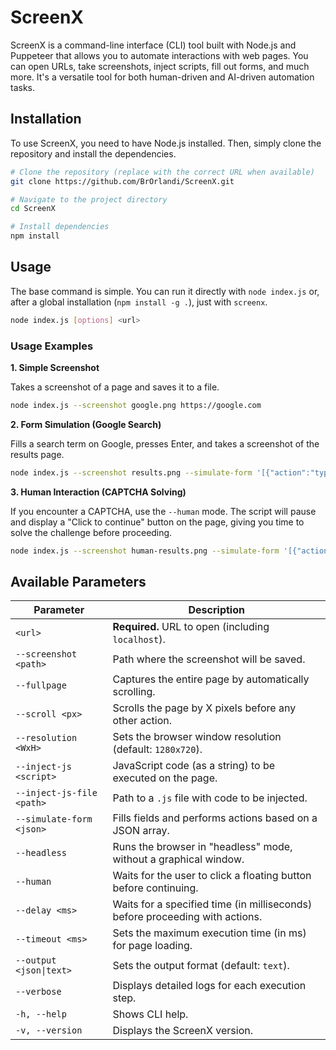 # ScreenX

ScreenX is a command-line interface (CLI) tool built with Node.js and Puppeteer that allows you to automate interactions with web pages. You can open URLs, take screenshots, inject scripts, fill out forms, and much more. It's a versatile tool for both human-driven and AI-driven automation tasks.

## Installation

To use ScreenX, you need to have Node.js installed. Then, simply clone the repository and install the dependencies.

```bash
# Clone the repository (replace with the correct URL when available)
git clone https://github.com/BrOrlandi/ScreenX.git

# Navigate to the project directory
cd ScreenX

# Install dependencies
npm install
```

## Usage

The base command is simple. You can run it directly with `node index.js` or, after a global installation (`npm install -g .`), just with `screenx`.

```bash
node index.js [options] <url>
```

### Usage Examples

**1. Simple Screenshot**

Takes a screenshot of a page and saves it to a file.

```bash
node index.js --screenshot google.png https://google.com
```

**2. Form Simulation (Google Search)**

Fills a search term on Google, presses Enter, and takes a screenshot of the results page.

```bash
node index.js --screenshot results.png --simulate-form '[{"action":"type", "selector":"textarea[name=q]", "value":"Artificial Intelligence"}, {"action":"press", "key":"Enter"}]' https://www.google.com
```

**3. Human Interaction (CAPTCHA Solving)**

If you encounter a CAPTCHA, use the `--human` mode. The script will pause and display a "Click to continue" button on the page, giving you time to solve the challenge before proceeding.

```bash
node index.js --screenshot human-results.png --simulate-form '[{"action":"type", "selector":"textarea[name=q]", "value":"Artificial Intelligence"}, {"action":"press", "key":"Enter"}]' --human https://www.google.com
```

## Available Parameters

| Parameter                 | Description                                                                  |
| ------------------------- | ---------------------------------------------------------------------------- |
| `<url>`                   | **Required.** URL to open (including `localhost`).                           |
| `--screenshot <path>`     | Path where the screenshot will be saved.                                     |
| `--fullpage`              | Captures the entire page by automatically scrolling.                         |
| `--scroll <px>`           | Scrolls the page by X pixels before any other action.                        |
| `--resolution <WxH>`      | Sets the browser window resolution (default: `1280x720`).                    |
| `--inject-js <script>`    | JavaScript code (as a string) to be executed on the page.                    |
| `--inject-js-file <path>` | Path to a `.js` file with code to be injected.                               |
| `--simulate-form <json>`  | Fills fields and performs actions based on a JSON array.                     |
| `--headless`              | Runs the browser in "headless" mode, without a graphical window.             |
| `--human`                 | Waits for the user to click a floating button before continuing.             |
| `--delay <ms>`            | Waits for a specified time (in milliseconds) before proceeding with actions. |
| `--timeout <ms>`          | Sets the maximum execution time (in ms) for page loading.                    |
| `--output <json\|text>`   | Sets the output format (default: `text`).                                    |
| `--verbose`               | Displays detailed logs for each execution step.                              |
| `-h, --help`              | Shows CLI help.                                                              |
| `-v, --version`           | Displays the ScreenX version.                                                |
